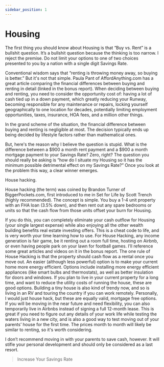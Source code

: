 ```yaml
---
sidebar_position: 1
---
```


# Housing

The first thing you should know about Housing is that “Buy vs. Rent” is a bullshit question. It’s a bullshit question because the thinking is too narrow. I reject the premise. Do not limit your options to one of two choices presented to you by a nation with a single digit Savings Rate. 

Conventional wisdom says that “renting is throwing money away, so buying is better.” But it's not that simple. Paula Pant of AffordAnything.com has a great article comparing the financial differences between buying and renting in detail (linked in the bonus report). When deciding between buying and renting, you need to consider the opportunity cost of:
having a lot of cash tied up in a down payment, which greatly reducing your Runway,
becoming responsible for any maintenance or repairs,
locking yourself geographically to one location for decades, potentially limiting employment opportunities,
taxes, insurance, HOA fees, and a million other things.

In the grand scheme of the situation, the financial difference between buying and renting is negligible at most. The decision typically ends up being decided by lifestyle factors rather than mathematical ones. 

But, here's the reason why I believe the question is stupid. What is the difference between a $900 a month rent payment and a $900 a month mortgage payment to your Savings Rate? Zero, right? 
The question you should really be asking is “how do I situate my Housing so it has the minimum possible detrimental effect on my Savings Rate?” Once you look at the problem this way, a clear winner emerges. 

House hacking.

House hacking (the term) was coined by Brandon Turner of BiggerPockets.com, first introduced to me in Set for Life by Scott Trench (highly recommended).
The concept is simple. You buy a 1-4 unit property with an FHA loan (3.5% down), and then rent out any spare bedrooms or units so that the cash flow from those units offset your burn for Housing. 

If you do this, you can completely eliminate your cash outflow for Housing (your single largest expense) while also enjoying all the other wealth building benefits real estate investing offers. This is a cheat code to life, and is very worth your time learning how to use.
For House Hacking, any income generation is fair game, be it renting out a room full time, hosting on Airbnb, or even having people park on your lawn for football games. I’ll reference some great articles and videos on it in the bonus report. The one rule of House Hacking is that the property should cash flow as a rental once you move out.
An easier (although less powerful) option is to make your current home more energy efficient. Options include installing more energy efficient appliances (like smart bulbs and thermostats), as well as better insulation for doors and windows. If you plan to live in your current property for a long time, and want to reduce the utility costs of running the house, these are good options.
Building a tiny house is also kind of trendy now, and so is living in an RV and touring the country if you can work remotely. Personally, I would just house hack, but these are equally valid, mortgage free options.
If you will be moving in the near future and need flexibility, you can also temporarily live in Airbnbs instead of signing a full 12-month lease. This is great if you need to figure out any details of your work life while testing the waters living in a new city, and is also a good way to test moving out of your parents’ house for the first time. The prices month to month will likely be similar to renting, so it's worth considering. 

I don’t recommend moving in with your parents to save cash, however. It will stifle your personal development and should only be considered as a last resort. 

>Increase Your Savings Rate
